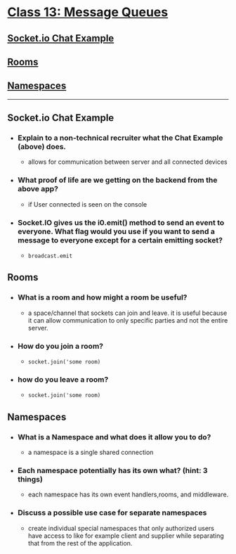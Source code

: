  # [Class 13: Message Queues](/README.md)

## [Socket.io Chat Example](https://socket.io/get-started/chat/)
## [Rooms](https://socket.io/docs/v4/rooms)
## [Namespaces](https://socket.io/docs/v4/namespaces/)

<hr>










## Socket.io Chat Example

- ### Explain to a non-technical recruiter what the Chat Example (above) does.
    - allows for communication between server and all connected devices

- ### What proof of life are we getting on the backend from the above app?
    - if User connected is seen on the console

- ### Socket.IO gives us the i0.emit() method to send an event to everyone. What flag would you use if you want to send a message to everyone except for a certain emitting socket?
    - `broadcast.emit`
## Rooms

- ### What is a room and how might a room be useful?
    - a space/channel that sockets can join and leave. it is useful because it can allow communication to only specific parties and not the entire server.

- ### How do you join a room?
  - `socket.join('some room)`
- ### how do you leave a room?
  - `socket.join('some room)`
## Namespaces

- ### What is a Namespace and what does it allow you to do?
    - a namespace is a single shared connection
- ### Each namespace potentially has its own what? (hint: 3 things)
    -  each namespace has its own event handlers,rooms, and middleware.

- ### Discuss a possible use case for separate namespaces
    - create individual special namespaces that only authorized users have access to like for example client and supplier while separating that from the rest of the application. 
